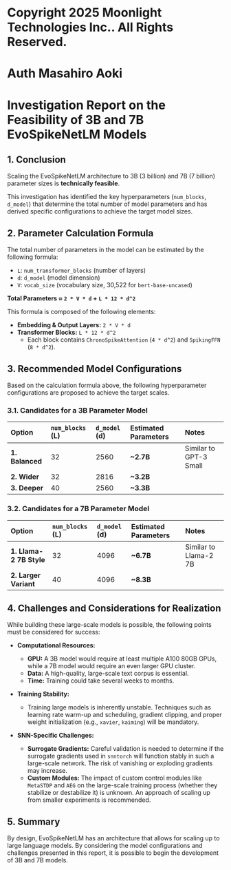 # Copyright 2025 Moonlight Technologies Inc.. All Rights Reserved.
# Auth Masahiro Aoki

# Investigation Report on the Feasibility of 3B and 7B EvoSpikeNetLM Models

## 1. Conclusion

Scaling the EvoSpikeNetLM architecture to 3B (3 billion) and 7B (7 billion) parameter sizes is **technically feasible**.

This investigation has identified the key hyperparameters (`num_blocks`, `d_model`) that determine the total number of model parameters and has derived specific configurations to achieve the target model sizes.

## 2. Parameter Calculation Formula

The total number of parameters in the model can be estimated by the following formula:

- `L`: `num_transformer_blocks` (number of layers)
- `d`: `d_model` (model dimension)
- `V`: `vocab_size` (vocabulary size, 30,522 for `bert-base-uncased`)

**Total Parameters ≈ `2 * V * d` + `L * 12 * d^2`**

This formula is composed of the following elements:
- **Embedding & Output Layers:** `2 * V * d`
- **Transformer Blocks:** `L * 12 * d^2`
  - Each block contains `ChronoSpikeAttention` (`4 * d^2`) and `SpikingFFN` (`8 * d^2`).

## 3. Recommended Model Configurations

Based on the calculation formula above, the following hyperparameter configurations are proposed to achieve the target scales.

### 3.1. Candidates for a 3B Parameter Model

| Option | `num_blocks` (L) | `d_model` (d) | Estimated Parameters | Notes |
| :--- | :--- | :--- | :--- | :--- |
| **1. Balanced** | 32 | 2560 | **~2.7B** | Similar to GPT-3 Small |
| **2. Wider** | 32 | 2816 | **~3.2B** | |
| **3. Deeper** | 40 | 2560 | **~3.3B** | |

### 3.2. Candidates for a 7B Parameter Model

| Option | `num_blocks` (L) | `d_model` (d) | Estimated Parameters | Notes |
| :--- | :--- | :--- | :--- | :--- |
| **1. Llama-2 7B Style** | 32 | 4096 | **~6.7B** | Similar to Llama-2 7B |
| **2. Larger Variant** | 40 | 4096 | **~8.3B** | |

## 4. Challenges and Considerations for Realization

While building these large-scale models is possible, the following points must be considered for success:

- **Computational Resources:**
  - **GPU:** A 3B model would require at least multiple A100 80GB GPUs, while a 7B model would require an even larger GPU cluster.
  - **Data:** A high-quality, large-scale text corpus is essential.
  - **Time:** Training could take several weeks to months.

- **Training Stability:**
  - Training large models is inherently unstable. Techniques such as learning rate warm-up and scheduling, gradient clipping, and proper weight initialization (e.g., `xavier`, `kaiming`) will be mandatory.

- **SNN-Specific Challenges:**
  - **Surrogate Gradients:** Careful validation is needed to determine if the surrogate gradients used in `snntorch` will function stably in such a large-scale network. The risk of vanishing or exploding gradients may increase.
  - **Custom Modules:** The impact of custom control modules like `MetaSTDP` and `AEG` on the large-scale training process (whether they stabilize or destabilize it) is unknown. An approach of scaling up from smaller experiments is recommended.

## 5. Summary

By design, EvoSpikeNetLM has an architecture that allows for scaling up to large language models. By considering the model configurations and challenges presented in this report, it is possible to begin the development of 3B and 7B models.
